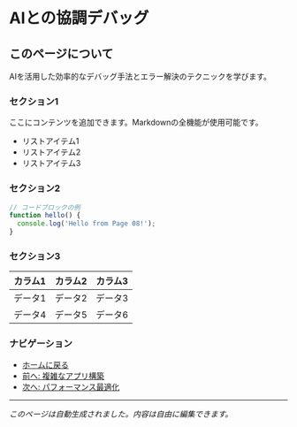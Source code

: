 # AIとの協調デバッグ

## このページについて

AIを活用した効率的なデバッグ手法とエラー解決のテクニックを学びます。

### セクション1

ここにコンテンツを追加できます。Markdownの全機能が使用可能です。

- リストアイテム1
- リストアイテム2
- リストアイテム3

### セクション2

```javascript
// コードブロックの例
function hello() {
  console.log('Hello from Page 08!');
}
```

### セクション3

| カラム1 | カラム2 | カラム3 |
|--------|--------|--------|
| データ1 | データ2 | データ3 |
| データ4 | データ5 | データ6 |

### ナビゲーション

- [ホームに戻る](/)
- [前へ: 複雑なアプリ構築](/docs/advanced/complex-apps)
- [次へ: パフォーマンス最適化](/docs/advanced/performance)

---

*このページは自動生成されました。内容は自由に編集できます。*

